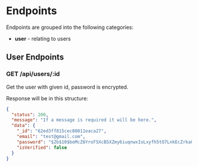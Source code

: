 # Endpoints

Endpoints are grouped into the following categories:

- **user** - relating to users

## User Endpoints

### GET /api/users/:id

Get the user with given id, password is encrypted.

Response will be in this structure:

```json
{
  "status": 200,
  "message": "If a message is required it will be here.",
  "data": {
    "_id": "62ed3ff815cec80011eaca27",
    "email": "test@gmail.com",
    "password": "$2b$10$boMcZ6YroFSXcBSXZmy6iuqnwxIoLxyfh5tO7LnkEcZrkaGvEJHwq",
    "isVerified": false
  }
}
```
